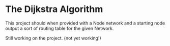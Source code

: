 # The Dijkstra Algorithm

This project should when provided with a Node network and a starting node output a sort of routing table for the given Network.

Still working on the project. (not yet working!)